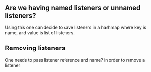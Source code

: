 

## Are we having named listeners or unnamed listeners?

Using this one can decide to save listeners in a hashmap where key is name, and value is list of listeners.

## Removing listeners

One needs to pass listener reference and name? in order to remove a listener

